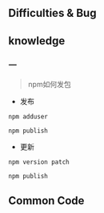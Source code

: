 ## Difficulties & Bug



## knowledge

### 一

> npm如何发包

- 发布

```Git
npm adduser
```

```
npm publish
```

- 更新

```
npm version patch
```

```Git
npm publish
```



## Common Code


